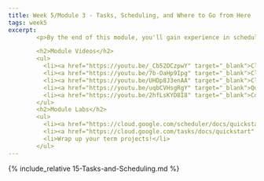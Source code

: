 ```yaml
---
title: Week 5/Module 3 - Tasks, Scheduling, and Where to Go from Here
tags: week5
excerpt: 
        <p>By the end of this module, you'll gain experience in scheduling tasks and look to the future.</p>

        <h2>Module Videos</h2>
        <ul>
          <li><a href="https://youtu.be/_Cb52DCzpwY" target="_blank">Cloud Tasks and Scheduler Overview [7:20]</a></li>
          <li><a href="https://youtu.be/7b-OaHp9Ipg" target="_blank">Cloud Scheduler Demo [16:15]</a></li>
          <li><a href="https://youtu.be/UHDp8J3enAA" target="_blank">Cloud Tasks Demo [19:55]</a></li>
          <li><a href="https://youtu.be/uqbCVHsgRgY" target="_blank">Quantum Computing Infrastructure [17:40]</a></li>
          <li><a href="https://youtu.be/2hfLsKYD8I8" target="_blank">Course Wrapup [3:35]</a></li>
        </ul>
        <h2>Module Labs</h2>
        <ul>
          <li><a href="https://cloud.google.com/scheduler/docs/quickstart" target="_blank">Cloud Scheduler Quick Start (see Blackboard)</a></li>
          <li><a href="https://cloud.google.com/tasks/docs/quickstart" target="_blank">Cloud Tasks Quick Start (see Blackboard)</a></li>
          <li>Wrap up your term projects!</li>
        </ul>
---  
```


{% include_relative 15-Tasks-and-Scheduling.md %}